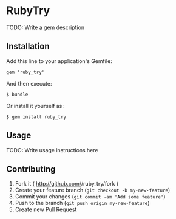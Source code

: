 # RubyTry

TODO: Write a gem description

## Installation

Add this line to your application's Gemfile:

    gem 'ruby_try'

And then execute:

    $ bundle

Or install it yourself as:

    $ gem install ruby_try

## Usage

TODO: Write usage instructions here

## Contributing

1. Fork it ( http://github.com/<my-github-username>/ruby_try/fork )
2. Create your feature branch (`git checkout -b my-new-feature`)
3. Commit your changes (`git commit -am 'Add some feature'`)
4. Push to the branch (`git push origin my-new-feature`)
5. Create new Pull Request
